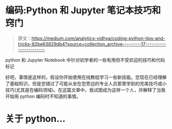 # 编码:Python 和 Jupyter 笔记本技巧和窍门

> 原文：<https://medium.com/analytics-vidhya/coding-python-tips-and-tricks-82be63829db4?source=collection_archive---------17----------------------->

python 和 Jupyter Notebook 中针对初学者的一些有用但不受欢迎的技巧和代码标记

好吧，事情是这样的，假设你开始使用在线教程学习一些新技能。您现在已经理解了基础知识，但是您错过了可能从坐在您旁边的专业人员那里学到的完美技巧或小技巧(尤其是在编码领域)。在这篇文章中，我试图成为这样一个人，并解释了当我开始用 python 编码时不知道的事情。

# 关于 python…